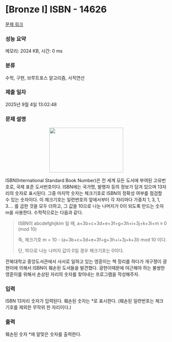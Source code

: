 # [Bronze I] ISBN - 14626 

[문제 링크](https://www.acmicpc.net/problem/14626) 

### 성능 요약

메모리: 2024 KB, 시간: 0 ms

### 분류

수학, 구현, 브루트포스 알고리즘, 사칙연산

### 제출 일자

2025년 9월 4일 13:02:48

### 문제 설명

<p style="text-align:center"><img alt="" src="https://onlinejudgeimages.s3-ap-northeast-1.amazonaws.com/problem/14626/1.png" style="height:140px; width:230px"></p>

<p>ISBN(International Standard Book Number)은 전 세계 모든 도서에 부여된 고유번호로, 국제 표준 도서번호이다. ISBN에는 국가명, 발행자 등의 정보가 담겨 있으며 13자리의 숫자로 표시된다. 그중 마지막 숫자는 체크기호로 ISBN의 정확성 여부를 점검할 수 있는 숫자이다. 이 체크기호는 일련번호의 앞에서부터 각 자리마다 가중치 1, 3, 1, 3…. 를 곱한 것을 모두 더하고, 그 값을 10으로 나눈 나머지가 0이 되도록 만드는 숫자 m을 사용한다. 수학적으로는 다음과 같다.</p>

<blockquote>
<p>ISBN이 abcdefghijklm 일 때, a+3b+c+3d+e+3f+g+3h+i+3j+k+3l+m ≡ 0 (mod 10)</p>

<p>즉, 체크기호 m = 10 - (a+3b+c+3d+e+3f+g+3h+i+3j+k+3l) mod 10 이다.</p>

<p>단, 10으로 나눈 나머지 값이 0일 경우 체크기호는 0이다.</p>
</blockquote>

<p>전북대학교 중앙도서관에서 사서로 일하고 있는 영훈이는 책 정리를 하다가 개구쟁이 광현이에 의해서 ISBN이 훼손된 도서들을 발견했다. 광현이때문에 야근해야 하는 불쌍한 영훈이를 위해서 손상된 자리의 숫자를 찾아내는 프로그램을 작성해주자.</p>

### 입력 

 <p>ISBN 13자리 숫자가 입력된다. 훼손된 숫자는 *로 표시한다. (훼손된 일련번호는 체크기호를 제외한 무작위 한 자리이다.)</p>

### 출력 

 <p>훼손된 숫자 *에 알맞은 숫자를 출력한다.</p>

